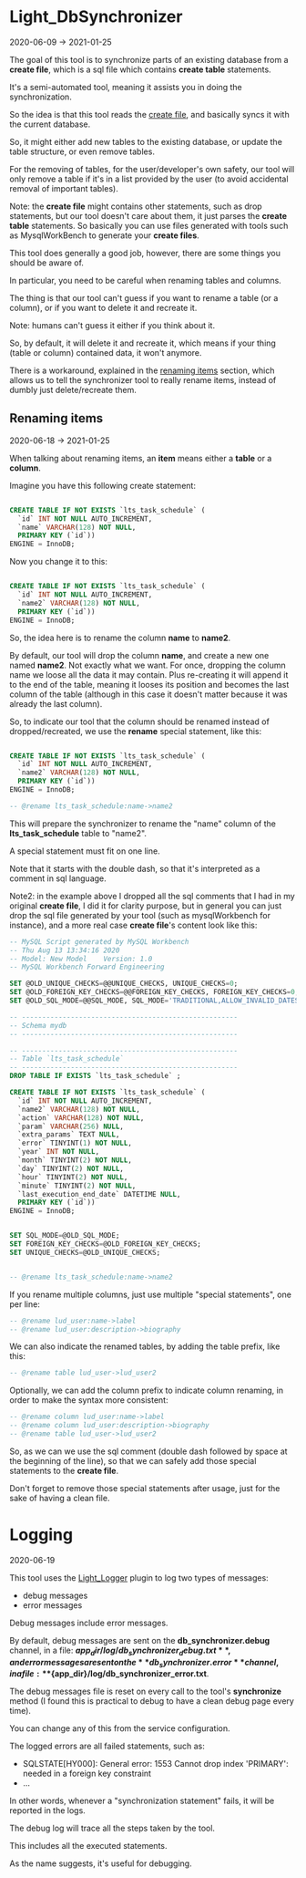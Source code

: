 Light_DbSynchronizer
===========
2020-06-09 -> 2021-01-25




The goal of this tool is to synchronize parts of an existing database from a **create file**, which is a sql file which contains **create table** statements.


It's a semi-automated tool, meaning it assists you in doing the synchronization.



So the idea is that this tool reads the [create file](https://github.com/lingtalfi/TheBar/blob/master/discussions/create-file.md),
and basically syncs it with the current database.

So, it might either add new tables to the existing database, or update the table structure, or even remove tables.

For the removing of tables, for the user/developer's own safety, our tool will only remove a table if it's in a list provided by the user (to avoid accidental removal of important tables).

Note: the **create file** might contains other statements, such as drop statements, but our tool doesn't care about them, it just
parses the **create table** statements. So basically you can use files generated with tools such as MysqlWorkBench to generate your **create files**.


This tool does generally a good job, however, there are some things you should be aware of.

In particular, you need to be careful when renaming tables and columns.


The thing is that our tool can't guess if you want to rename a table (or a column), or if you want to delete it and recreate it.

Note: humans can't guess it either if you think about it.

So, by default, it will delete it and recreate it, which means if your thing (table or column) contained data, it won't anymore.


There is a workaround, explained in the [renaming items](#renaming-items) section, which allows us to tell the synchronizer tool to really rename items, 
instead of dumbly just delete/recreate them.






Renaming items
------------
2020-06-18 -> 2021-01-25


When talking about renaming items, an **item** means either a **table** or a **column**.


Imagine you have this following create statement:

```sql

CREATE TABLE IF NOT EXISTS `lts_task_schedule` (
  `id` INT NOT NULL AUTO_INCREMENT,
  `name` VARCHAR(128) NOT NULL,
  PRIMARY KEY (`id`))
ENGINE = InnoDB;

```

Now you change it to this:


```sql

CREATE TABLE IF NOT EXISTS `lts_task_schedule` (
  `id` INT NOT NULL AUTO_INCREMENT,
  `name2` VARCHAR(128) NOT NULL,
  PRIMARY KEY (`id`))
ENGINE = InnoDB;

```

So, the idea here is to rename the column **name** to **name2**.

By default, our tool will drop the column **name**, and create a new one named **name2**.
Not exactly what we want. For once, dropping the column name we loose all the data it may contain.
Plus re-creating it will append it to the end of the table, meaning it looses its position and becomes the last column of the table (although
in this case it doesn't matter because it was already the last column).


So, to indicate our tool that the column should be renamed instead of dropped/recreated, we use the **rename** special statement, like this:


```sql

CREATE TABLE IF NOT EXISTS `lts_task_schedule` (
  `id` INT NOT NULL AUTO_INCREMENT,
  `name2` VARCHAR(128) NOT NULL,
  PRIMARY KEY (`id`))
ENGINE = InnoDB;

-- @rename lts_task_schedule:name->name2

```



This will prepare the synchronizer to rename the "name" column of the **lts_task_schedule** table to "name2".

A special statement must fit on one line.

Note that it starts with the double dash, so that it's interpreted as a comment in sql language.

Note2: in the example above I dropped all the sql comments that I had in my original **create file**, I did it for clarity purpose,
but in general you can just drop the sql file generated by your tool (such as mysqlWorkbench for instance), and a more real case **create file**'s content
look like this:


```sql
-- MySQL Script generated by MySQL Workbench
-- Thu Aug 13 13:34:16 2020
-- Model: New Model    Version: 1.0
-- MySQL Workbench Forward Engineering

SET @OLD_UNIQUE_CHECKS=@@UNIQUE_CHECKS, UNIQUE_CHECKS=0;
SET @OLD_FOREIGN_KEY_CHECKS=@@FOREIGN_KEY_CHECKS, FOREIGN_KEY_CHECKS=0;
SET @OLD_SQL_MODE=@@SQL_MODE, SQL_MODE='TRADITIONAL,ALLOW_INVALID_DATES';

-- -----------------------------------------------------
-- Schema mydb
-- -----------------------------------------------------

-- -----------------------------------------------------
-- Table `lts_task_schedule`
-- -----------------------------------------------------
DROP TABLE IF EXISTS `lts_task_schedule` ;

CREATE TABLE IF NOT EXISTS `lts_task_schedule` (
  `id` INT NOT NULL AUTO_INCREMENT,
  `name2` VARCHAR(128) NOT NULL,
  `action` VARCHAR(128) NOT NULL,
  `param` VARCHAR(256) NULL,
  `extra_params` TEXT NULL,
  `error` TINYINT(1) NOT NULL,
  `year` INT NOT NULL,
  `month` TINYINT(2) NOT NULL,
  `day` TINYINT(2) NOT NULL,
  `hour` TINYINT(2) NOT NULL,
  `minute` TINYINT(2) NOT NULL,
  `last_execution_end_date` DATETIME NULL,
  PRIMARY KEY (`id`))
ENGINE = InnoDB;


SET SQL_MODE=@OLD_SQL_MODE;
SET FOREIGN_KEY_CHECKS=@OLD_FOREIGN_KEY_CHECKS;
SET UNIQUE_CHECKS=@OLD_UNIQUE_CHECKS;


-- @rename lts_task_schedule:name->name2
```




If you rename multiple columns, just use multiple "special statements", one per line:


```sql
-- @rename lud_user:name->label
-- @rename lud_user:description->biography
```


We can also indicate the renamed tables, by adding the table prefix, like this:

```sql
-- @rename table lud_user->lud_user2
```

Optionally, we can add the column prefix to indicate column renaming, in order to make the syntax more consistent:


```sql
-- @rename column lud_user:name->label
-- @rename column lud_user:description->biography
-- @rename table lud_user->lud_user2
```




So, as we can we use the sql comment (double dash followed by space at the beginning of the line), so that we can safely add those
special statements to the **create file**.


Don't forget to remove those special statements after usage, just for the sake of having a clean file.








  





Logging
=========
2020-06-19

This tool uses the [Light_Logger](https://github.com/lingtalfi/Light_Logger) plugin to log two types of messages:


- debug messages
- error messages


Debug messages include error messages.


By default, debug messages are sent on the **db_synchronizer.debug** channel, in a file: **${app_dir}/log/db_synchronizer_debug.txt**,
and error messages are sent on the **db_synchronizer.error** channel, in a file: **${app_dir}/log/db_synchronizer_error.txt**.

The debug messages file is reset on every call to the tool's **synchronize** method (I found this is practical to debug to have a clean debug page every time). 

You can change any of this from the service configuration.


The logged errors are all failed statements, such as:

- SQLSTATE[HY000]: General error: 1553 Cannot drop index 'PRIMARY': needed in a foreign key constraint
- ...


In other words, whenever a "synchronization statement" fails, it will be reported in the logs.


The debug log will trace all the steps taken by the tool.
 
This includes all the executed statements.

As the name suggests, it's useful for debugging.